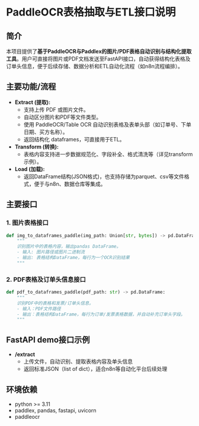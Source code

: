 # PaddleOCR表格抽取与ETL接口说明

## 简介

本项目提供了**基于PaddleOCR与Paddlex的图片/PDF表格自动识别与结构化提取工具**。用户可直接将图片或PDF文档发送至FastAPI接口，自动获得结构化表格及订单头信息，便于后续存储、数据分析和ETL自动化流程（如n8n流程编排）。

## 主要功能/流程

- **Extract (提取):**
  - 支持上传 PDF 或图片文件。
  - 自动区分图片和PDF等文件类型。
  - 使用 PaddleOCR/Table OCR 自动识别表格及表单头部（如订单号、下单日期、买方名称）。
  - 返回结构化 dataframes，可直接用于ETL。
- **Transform (转换):**
  - 表格内容支持进一步数据规范化、字段补全、格式清洗等（详见transform示例）。
- **Load (加载):**
  - 返回DataFrame结构(JSON格式)，也支持存储为parquet、csv等文件格式，便于与n8n、数据仓库等集成。

## 主要接口

### 1. 图片表格接口

```python
def img_to_dataframes_paddle(img_path: Union[str, bytes]) -> pd.DataFrame:
    """
    识别图片中的表格内容，输出pandas DataFrame。
    - 输入: 图片路径或图片二进制流
    - 输出: 表格结构DataFrame，每行为一个OCR识别结果
    """
```

### 2. PDF表格及订单头信息接口

```python
def pdf_to_dataframes_paddle(pdf_path: str) -> pd.DataFrame:
    """
    识别PDF中的表格和发票/订单头信息。
    - 输入：PDF文件路径  
    - 输出：表格结构DataFrame，每行为订单/发票表格数据，并自动补充订单头字段。
    """
```

## FastAPI demo接口示例

- **/extract**
    - 上传文件，自动识别、提取表格内容及单头信息
    - 返回标准JSON（list of dict），适合n8n等自动化平台后续处理

## 环境依赖

- python >= 3.11
- paddlex, pandas, fastapi, uvicorn
- paddleocr
